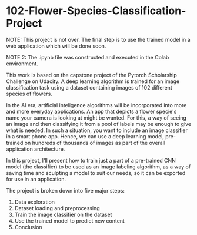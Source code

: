 # 102-Flower-Species-Classification-Project

NOTE: This project is not over. The final step is to use the trained model in a web application which will be done soon.

NOTE 2: The .ipynb file was constructed and executed in the Colab environment.

This work is based on the capstone project of the Pytorch Scholarship Challenge on Udacity. A deep learning algorithm is trained for an image classification task using a dataset containing images of 102 different species of flowers.

In the AI era, artificial inteligence algorithms will be incorporated into more and more everyday applications. An app that depicts a flower specie's name your camera is looking at might be wanted. For this, a way of seeing an image and then classifying it from a pool of labels may be enough to give what is needed. In such a situation, you want to include an image classifier in a smart phone app. Hence, we can use a deep learning model, pre-trained on hundreds of thousands of images as part of the overall application architecture.

In this project, I'll present how to train just a part of a pre-trained CNN model (the classifier) to be used as an image labeling algorithm, as a way of saving time and sculpting a model to suit our needs, so it can be exported for use in an application.

The project is broken down into five major steps:
1) Data exploration
2) Dataset loading and preprocessing
3) Train the image classifier on the dataset
4) Use the trained model to predict new content
5) Conclusion
